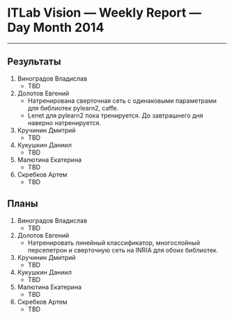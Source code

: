# ITLab Vision — Weekly Report — Day Month 2014

----------------

## Результаты

  1. Виноградов Владислав
     - TBD
  1. Долотов Евгений
     - Натренирована сверточная сеть с одинаковыми параметрами для библиотек pylearn2, caffe.
     - Lenet для pylearn2 пока тренируется. До завтрашнего дня наверно натренируется.
  1. Кручинин Дмитрий
     - TBD
  1. Кукушкин Даниил
     - TBD
  1. Малютина Екатерина
     - TBD
  1. Скребков Артем
     - TBD

## Планы

  1. Виноградов Владислав
     - TBD
  1. Долотов Евгений
     - Натренировать линейный классификатор, многослойный персепетрон и сверточную сеть на INRIA для обоих библиотек.
  1. Кручинин Дмитрий
     - TBD
  1. Кукушкин Даниил
     - TBD
  1. Малютина Екатерина
     - TBD
  1. Скребков Артем
     - TBD

